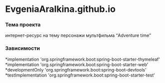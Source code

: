 # EvgeniaAralkina.github.io
<h3>Тема проекта</h3>
интернет-ресурс на тему персонажи мультфильма “Adventure time”
<h3>Зависимости</h3>
    *implementation 'org.springframework.boot:spring-boot-starter-thymeleaf'
    *implementation 'org.springframework.boot:spring-boot-starter-web'
    *developmentOnly 'org.springframework.boot:spring-boot-devtools'
    *testImplementation 'org.springframework.boot:spring-boot-starter-test'

